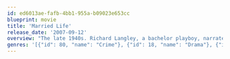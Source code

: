 ```yaml
---
id: ed6013ae-fafb-4bb1-955a-b09023e653cc
blueprint: movie
title: 'Married Life'
release_date: '2007-09-12'
overview: "The late 1940s. Richard Langley, a bachelor playboy, narrates a story that starts when his best friend, Harry Allen, invites him to lunch to tell Richard he's in love. Trouble is, Harry's already married to Pat; he worries Pat would be hurt too deeply by a divorce. Then, Harry's new love, Kay, joins them. Richard is smitten, so when he finds out that Pat may be in love with someone else."
genres: '[{"id": 80, "name": "Crime"}, {"id": 18, "name": "Drama"}, {"id": 10749, "name": "Romance"}]'
---
```

